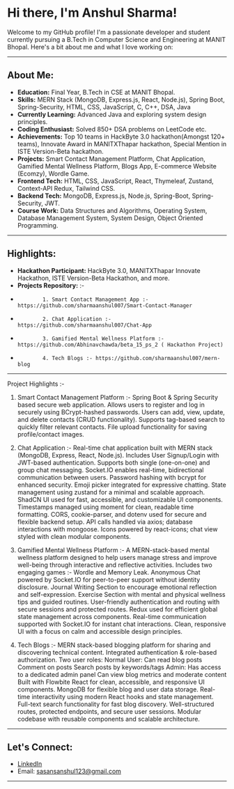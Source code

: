 # Hi there, I'm Anshul Sharma! 

Welcome to my GitHub profile! I'm a passionate developer and student currently pursuing a B.Tech in Computer Science and Engineering at MANIT Bhopal. Here's a bit about me and what I love working on:

---

## About Me:
- **Education:** Final Year, B.Tech in CSE at MANIT Bhopal.
- **Skills:** MERN Stack (MongoDB, Express.js, React, Node.js), Spring Boot, Spring-Security, HTML, CSS, JavaScript, C, C++, DSA, Java
- **Currently Learning:** Advanced Java and exploring system design principles.
- **Coding Enthusiast:** Solved 850+ DSA problems on LeetCode etc.
- **Achievements:** Top 10 teams in HackByte 3.0 hackathon(Amongst 120+ teams), Innovate Award in MANITXThapar hackathon, Special Mention in ISTE Version-Beta hackathon.
- **Projects:** Smart Contact Management Platform, Chat Application, Gamified Mental Wellness Platform, Blogs App, E-commerce Website (Ecomzy), Wordle Game.
- **Frontend Tech:** HTML, CSS, JavaScript, React, Thymeleaf, Zustand, Context-API Redux, Tailwind CSS.
- **Backend Tech:** MongoDB, Express.js, Node.js, Spring-Boot, Spring-Security, JWT.
- **Course Work:** Data Structures and Algorithms, Operating System, Database Management System, System Design, Object Oriented Programming.
---

##  Highlights:
- **Hackathon Participant:** HackByte 3.0, MANITXThapar Innovate Hackathon, ISTE Version-Beta Hackathon, and more.
- **Projects Repository:** :-
-             1. Smart Contact Management App :- https://github.com/sharmaanshul007/Smart-Contact-Manager
-             2. Chat Application :- https://github.com/sharmaanshul007/Chat-App
-             3. Gamified Mental Wellness Platform :- https://github.com/Abhinavchawda/beta_15_ps_2 ( Hackathon Project)
-             4. Tech Blogs :- https://github.com/sharmaanshul007/mern-blog

---

Project Highlights :-
1. Smart Contact Management Platform :-
       Spring Boot & Spring Security based secure web application.
       Allows users to register and log in securely using BCrypt-hashed passwords.
       Users can add, view, update, and delete contacts (CRUD functionality).
       Supports tag-based search to quickly filter relevant contacts.
       File upload functionality for saving profile/contact images.
   
2. Chat Application :-
        Real-time chat application built with MERN stack (MongoDB, Express, React, Node.js).
        Includes User Signup/Login with JWT-based authentication.
        Supports both single (one-on-one) and group chat messaging.
        Socket.IO enables real-time, bidirectional communication between users.
        Password hashing with bcrypt for enhanced security.
        Emoji picker integrated for expressive chatting.
        State management using zustand for a minimal and scalable approach.
        ShadCN UI used for fast, accessible, and customizable UI components.
        Timestamps managed using moment for clean, readable time formatting.
        CORS, cookie-parser, and dotenv used for secure and flexible backend setup.
        API calls handled via axios; database interactions with mongoose.
        Icons powered by react-icons; chat view styled with clean modular components.

3. Gamified Mental Wellness Platform :-
        A MERN-stack-based mental wellness platform designed to help users manage stress and improve well-being through interactive and reflective activities.
        Includes two engaging games :- Wordle and Memory Leak.
        Anonymous Chat powered by Socket.IO for peer-to-peer support without identity disclosure.
        Journal Writing Section to encourage emotional reflection and self-expression.
        Exercise Section with mental and physical wellness tips and guided routines.
        User-friendly authentication and routing with secure sessions and protected routes.
        Redux used for efficient global state management across components.
        Real-time communication supported with Socket.IO for instant chat interactions.
        Clean, responsive UI with a focus on calm and accessible design principles.

4. Tech Blogs :-
      MERN stack-based blogging platform for sharing and discovering technical content.
      Integrated authentication & role-based authorization.
      Two user roles:
      Normal User:
         Can read blog posts
         Comment on posts
         Search posts by keywords/tags
      Admin:
         Has access to a dedicated admin panel
         Can view blog metrics and moderate content
      Built with Flowbite React for clean, accessible, and responsive UI components.
      MongoDB for flexible blog and user data storage.
      Real-time interactivity using modern React hooks and state management.
      Full-text search functionality for fast blog discovery.
      Well-structured routes, protected endpoints, and secure user sessions.
      Modular codebase with reusable components and scalable architecture.



---


## Let's Connect:
- [LinkedIn]([https://www.linkedin.com/in/anshul-sharma/](https://www.linkedin.com/in/anshul-sharma-917141253))
- Email: sasansanshul123@gmail.com

---

